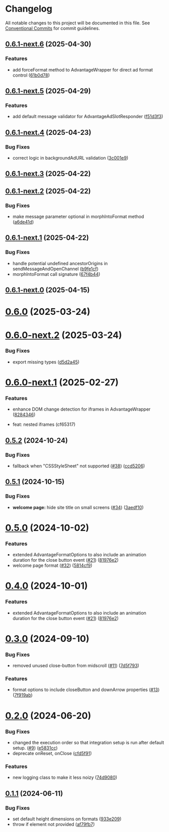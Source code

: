 # Changelog

All notable changes to this project will be documented in this file. See [Conventional Commits](https://conventionalcommits.org) for commit guidelines.

## [0.6.1-next.6](https://github.com/get-advantage/advantage/compare/v0.6.1-next.5...v0.6.1-next.6) (2025-04-30)


### Features

* add forceFormat method to AdvantageWrapper for direct ad format control ([61b0d78](https://github.com/get-advantage/advantage/commit/61b0d7828b9a3c7adb2eaef1669a8bd98a6bf5a2))

## [0.6.1-next.5](https://github.com/get-advantage/advantage/compare/v0.6.1-next.4...v0.6.1-next.5) (2025-04-29)


### Features

* add default message validator for AdvantageAdSlotResponder ([f51d3f3](https://github.com/get-advantage/advantage/commit/f51d3f39e08e98e034213289843829878d84c165))

## [0.6.1-next.4](https://github.com/get-advantage/advantage/compare/v0.6.1-next.3...v0.6.1-next.4) (2025-04-23)


### Bug Fixes

* correct logic in backgroundAdURL validation ([3c001e9](https://github.com/get-advantage/advantage/commit/3c001e935fb6775c67527210f0902b12ca87c402))

## [0.6.1-next.3](https://github.com/get-advantage/advantage/compare/v0.6.1-next.2...v0.6.1-next.3) (2025-04-22)

## [0.6.1-next.2](https://github.com/get-advantage/advantage/compare/v0.6.1-next.1...v0.6.1-next.2) (2025-04-22)


### Bug Fixes

* make message parameter optional in morphIntoFormat method ([a6de41d](https://github.com/get-advantage/advantage/commit/a6de41d4c9380f48df88ed1a4b7925ec6c5b1453))

## [0.6.1-next.1](https://github.com/get-advantage/advantage/compare/v0.6.1-next.0...v0.6.1-next.1) (2025-04-22)


### Bug Fixes

* handle potential undefined ancestorOrigins in sendMessageAndOpenChannel ([b9fe1cf](https://github.com/get-advantage/advantage/commit/b9fe1cfc0e061fc1be4aa8e53ddd7b8b13d3914f))
* morphIntoFormat call signature ([67f4b44](https://github.com/get-advantage/advantage/commit/67f4b44f5723ee5fc8fd54646af379dfb21ed3ad))

## [0.6.1-next.0](https://github.com/get-advantage/advantage/compare/v0.6.0...v0.6.1-next.0) (2025-04-15)

# [0.6.0](https://github.com/get-advantage/advantage/compare/v0.6.0-next.2...v0.6.0) (2025-03-24)

# [0.6.0-next.2](https://github.com/get-advantage/advantage/compare/v0.6.0-next.1...v0.6.0-next.2) (2025-03-24)


### Bug Fixes

* export missing types ([d5d2a45](https://github.com/get-advantage/advantage/commit/d5d2a45b8364e837e7c74171aa2919d5c3339033))

# [0.6.0-next.1](https://github.com/get-advantage/advantage/compare/v0.6.0-next.0...v0.6.0-next.1) (2025-02-27)


### Features

* enhance DOM change detection for iframes in AdvantageWrapper ([8284346](https://github.com/get-advantage/advantage/commit/82843462ced645fcea88cdeba9f7f8dc9d294b85))

* feat: nested iframes (cf65317)

## [0.5.2](https://github.com/get-advantage/advantage/compare/v0.5.1...v0.5.2) (2024-10-24)


### Bug Fixes

* fallback when "CSSStyleSheet" not supported ([#38](https://github.com/get-advantage/advantage/issues/38)) ([ccd5206](https://github.com/get-advantage/advantage/commit/ccd520620a62e80580d8dc2361ddeb934ff8dea0))

## [0.5.1](https://github.com/get-advantage/advantage/compare/v0.5.0...v0.5.1) (2024-10-15)


### Bug Fixes

* **welcome page:** hide site title on small screens ([#34](https://github.com/get-advantage/advantage/issues/34)) ([3aedf10](https://github.com/get-advantage/advantage/commit/3aedf1067d6a1fe3a1e78fb6533a2d7c0e72f70e))

# [0.5.0](https://github.com/get-advantage/advantage/compare/v0.3.0...v0.5.0) (2024-10-02)


### Features

* extended AdvantageFormatOptions to also include an animation duration for the close button event ([#21](https://github.com/get-advantage/advantage/issues/21)) ([81976e2](https://github.com/get-advantage/advantage/commit/81976e2cb43e9d82ab1bbecd7c58c4ad5fed8740))
* welcome page format ([#32](https://github.com/get-advantage/advantage/issues/32)) ([5814cf9](https://github.com/get-advantage/advantage/commit/5814cf9ab0fedb9156b4624c7cd789835435d699))

# [0.4.0](https://github.com/get-advantage/advantage/compare/v0.3.0...v0.4.0) (2024-10-01)


### Features

* extended AdvantageFormatOptions to also include an animation duration for the close button event ([#21](https://github.com/get-advantage/advantage/issues/21)) ([81976e2](https://github.com/get-advantage/advantage/commit/81976e2cb43e9d82ab1bbecd7c58c4ad5fed8740))

# [0.3.0](https://github.com/get-advantage/advantage/compare/v0.2.0...v0.3.0) (2024-09-10)


### Bug Fixes

* removed unused close-button from midscroll ([#11](https://github.com/get-advantage/advantage/issues/11)) ([7d5f793](https://github.com/get-advantage/advantage/commit/7d5f793ebe50f7577d896b6c1f0ae223ec538e7e))


### Features

* format options to include closeButton and downArrow properties ([#13](https://github.com/get-advantage/advantage/issues/13)) ([7f919ab](https://github.com/get-advantage/advantage/commit/7f919ab6b09afbe590ba4a4ed8f58c7c575b85cf))

# [0.2.0](https://github.com/get-advantage/advantage/compare/v0.1.1...v0.2.0) (2024-06-20)


### Bug Fixes

* changed the execution order so that integration setup is run after default setup. ([#9](https://github.com/get-advantage/advantage/issues/9)) ([e5831cc](https://github.com/get-advantage/advantage/commit/e5831cc832a52f32bc58bf6d0291701303fe8a5d))
* deprecate onReset, onClose ([cfd5f91](https://github.com/get-advantage/advantage/commit/cfd5f914552f341aabc1bd1aa23ea1fe36800c81))


### Features

* new logging class to make it less noizy ([74d9080](https://github.com/get-advantage/advantage/commit/74d90804d6c9e1a24b2af6343b572317455c64ee))

## [0.1.1](https://github.com/get-advantage/advantage/compare/v0.1.0...v0.1.1) (2024-06-11)


### Bug Fixes

* set default height dimensions on formats ([933e209](https://github.com/get-advantage/advantage/commit/933e2096005f90b6a6757b4b17837520392ac227))
* throw if element not provided ([af79fb7](https://github.com/get-advantage/advantage/commit/af79fb740b856d46fbcf5fc7360336194958e217))

